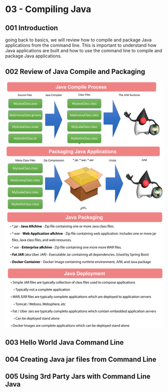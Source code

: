 # 03 - Compiling Java

## 001 Introduction

going back to basics, we will review how to compile and package Java applications from the command line. This is important to understand how Java applications are built and how to use the command line to compile and package Java applications.

## 002 Review of Java Compile and Packaging

![alt text](image.png)
![alt text](image-1.png)
![alt text](image-2.png)
![alt text](image-3.png)

## 003 Hello World Java Command Line

## 004 Creating Java jar files from Command Line

## 005 Using 3rd Party Jars with Command Line Java

